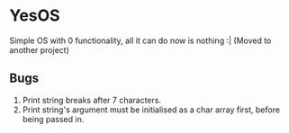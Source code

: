 # YesOS
Simple OS with 0 functionality, all it can do now is nothing :|
(Moved to another project)

## Bugs
1. Print string breaks after 7 characters.
2. Print string's argument must be initialised as a char array first, before being passed in.

